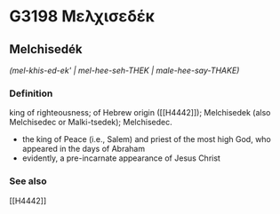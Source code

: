 # G3198 Μελχισεδέκ

## Melchisedék

_(mel-khis-ed-ek' | mel-hee-seh-THEK | male-hee-say-THAKE)_

### Definition

king of righteousness; of Hebrew origin ([[H4442]]); Melchisedek (also Melchisedec or Malki-tsedek); Melchisedec.

- the king of Peace (i.e., Salem) and priest of the most high God, who appeared in the days of Abraham
- evidently, a pre-incarnate appearance of Jesus Christ

### See also

[[H4442]]

